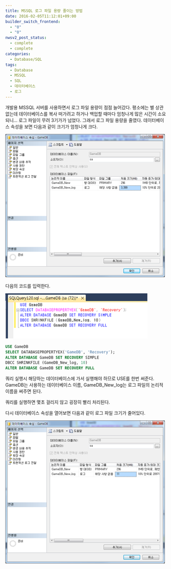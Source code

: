 ```yaml
---
title: MSSQL 로그 파일 용량 줄이는 방법
date: 2016-02-05T11:12:01+09:00
builder_switch_frontend:
  - "0"
  - "0"
nwsv2_post_status:
  - complete
  - complete
categories:
  - Database/SQL
tags:
  - Database
  - MSSQL
  - SQL
  - 데이터베이스
  - 로그
---
```

개발용 MSSQL 서버를 사용하면서 로그 파일 용량이 점점 늘어갔다. 평소에는 별 상관 없는데 데이터베이스를 복사 떠가려고 하거나 백업할 때마다 엄청나게 많은 시간이 소요되니... 로그 파일이 무려 3기가가 넘었다. 그래서 로그 파일 용량을 줄였다. 데이터베이스 속성을 보면 다음과 같이 크기가 엄청나게 크다.

![](/assets/images/mssql-log-size.png)

다음의 코드를 입력한다.

![](/assets/images/mssql-descrease-log-size.png)

```sql
USE GameDB
SELECT DATABASEPROPERTYEX('GameDB', 'Recovery');
ALTER DATABASE GameDB SET RECOVERY SIMPLE
DBCC SHRINKFILE (GameDB_New_log, 10)
ALTER DATABASE GameDB SET RECOVERY FULL
```

쿼리 실행시 해당하는 데이터베이스에 가서 실행해야 하므로 USE를 한번 써준다. GameDB는 사용하는 데이터베이스 이름, GameDB_New_log는 로그 파일의 논리적 이름을 써주면 된다.

쿼리를 실행하면 몇초 걸리지 않고 굉장히 빨리 처리된다.

다시 데이터베이스 속성을 열어보면 다음과 같이 로그 파일 크기가 줄어있다.

![](/assets/images/mssql-descrease-log-size-success.png)
